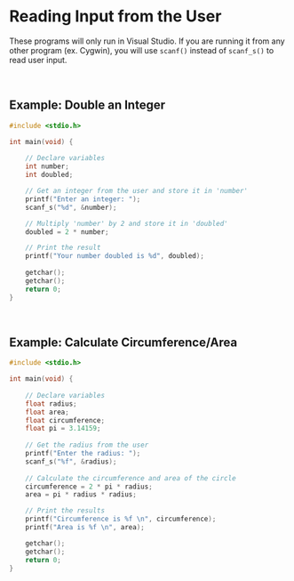 # Reading Input from the User

These programs will only run in Visual Studio. If you are running it from any other program (ex. Cygwin), you will use `scanf()` instead of `scanf_s()` to read user input.

<br>

## Example: Double an Integer
 

```c
#include <stdio.h>

int main(void) {
    
    // Declare variables
    int number;
    int doubled;

    // Get an integer from the user and store it in 'number'
    printf("Enter an integer: ");
    scanf_s("%d", &number);

    // Multiply 'number' by 2 and store it in 'doubled'
    doubled = 2 * number;

    // Print the result
    printf("Your number doubled is %d", doubled);
    
    getchar(); 
    getchar();
    return 0;
}
```

<br>

## Example: Calculate Circumference/Area

```c
#include <stdio.h>

int main(void) {
    
    // Declare variables
    float radius;
    float area;
    float circumference;
    float pi = 3.14159;
    
    // Get the radius from the user
    printf("Enter the radius: ");
    scanf_s("%f", &radius);
    
    // Calculate the circumference and area of the circle
    circumference = 2 * pi * radius;
    area = pi * radius * radius;

    // Print the results
    printf("Circumference is %f \n", circumference);
    printf("Area is %f \n", area);

    getchar(); 
    getchar();
    return 0;
}
```